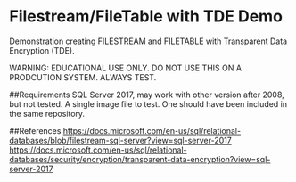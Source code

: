 # Filestream/FileTable with TDE Demo
 Demonstration creating FILESTREAM and FILETABLE with Transparent Data Encryption (TDE).
 
 WARNING: EDUCATIONAL USE ONLY. DO NOT USE THIS ON A PRODCUTION SYSTEM. ALWAYS TEST.
 
##Requirements
	SQL Server 2017, may work with other version after 2008, but not tested.
	A single image file to test. One should have been included in the same repository.

##References
	https://docs.microsoft.com/en-us/sql/relational-databases/blob/filestream-sql-server?view=sql-server-2017
	https://docs.microsoft.com/en-us/sql/relational-databases/security/encryption/transparent-data-encryption?view=sql-server-2017

